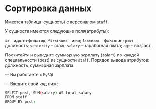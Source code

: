 # Сортировка данных

Имеется таблица (сущность) с персоналом `staff`.

У сущности имеются следующие поля(атрибуты):

`id` – идентификатор;
`firstname` – имя;
`lastname` - фамилия;
`post` - должность;
`seniority` – стаж;
`salary` – заработная плата;
`age` - возраст.

Посчитайте и выведите суммарную зарплату (salary) по каждой специальности (роst) из сущности `staff`.
Порядок вывода атрибутов: должность, суммарная зарплата.


-- Вы работаете с `MySQL`

-- Введите свой код ниже
```sh
SELECT post, SUM(salary) AS total_salary
FROM staff
GROUP BY post;
```